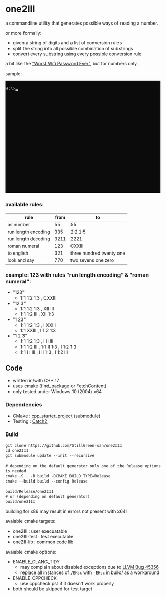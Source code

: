 # one2III

a commandline utility that generates possible ways of reading a number.

or more formally:
- given a string of digits and a list of conversion rules
- split the string into all possible combination of substrings
- convert every substring using every possible conversion rule

a bit like the ["Worst Wifi Password Ever"](https://www.youtube.com/watch?v=bLE7zsJk4AI), but for numbers only.

sample:

![sample](sample.gif)

### available rules:

| rule                   | from | to                       |
| ---------------------- | ---- | ------------------------ |
| as number              | 55   | 55                       |
| run length encoding    | 335  | 2:2 1:5                  |
| run length decoding    | 3211 | 2221                     |
| roman numeral          | 123  | CXXIII                   |
| to english             | 321  | three hundred twenty one |
| look and say           | 770  | two sevens one zero      |

### example: 123 with rules "run length encoding" & "roman numeral":

- "123"
  - 1:1 1:2 1:3 , CXXIII
- "12 3"
  - 1:1 1:2 1:3 , XII III
  - 1:1 1:2 III , XII 1:3
- "1 23"
  - 1:1 1:2 1:3 , I XXIII
  - 1:1 XXIII , I 1:2 1:3
- "1 2 3"
  - 1:1 1:2 1:3 , I II III
  - 1:1 1:2 III , 1:1 II 1:3 , I 1:2 1:3
  - 1:1 I I III , I II 1:3 , I 1:2 III

## Code

  - written in/with C++ 17
  - uses cmake (find_package or FetchContent)
  - only tested under Windows 10 (2004) x64

### Dependencies

  - CMake : [cpp_starter_project](https://github.com/lefticus/cpp_starter_project/) (submodule)
  - Testing : [Catch2](https://github.com/catchorg/Catch2)

### Build

```
git clone https://github.com/StillGreen-san/one2III
cd one2III
git submodule update --init --recursive

# depending on the default generator only one of the Release options is needed
cmake -S . -B build -DCMAKE_BUILD_TYPE=Release
cmake --build build --config Release

build/Release/one2III
# or (depending on default generator)
build/one2III
```

building for x86 may result in errors not present with x64!

avaiable cmake targets:
- one2III : user execuatable
- one2III-test : test executable
- one2II-lib : common code lib

avaiable cmake options:
- ENABLE_CLANG_TIDY
  - may complain about disabled exceptions due to [LLVM Bug 45356](https://bugs.llvm.org/show_bug.cgi?id=45356)
  - replace all instances of ```/EHsc``` with ```-EHsc``` in build/ as a workaround
- ENABLE_CPPCHECK
  - use cppcheck.ps1 if it doesn't work properly
- both should be skipped for test target
